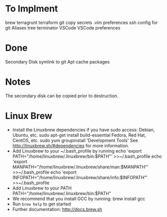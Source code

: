 # To Implment

brew
terragrunt
terraform
git
copy secrets
.vim preferences
ssh config for git
Aliases
  tree
terminator
VSCode
VSCode preferences

# Done
Secondary Disk
symlink to git
Apt cache packages

# Notes
The secondary disk can be copied prior to destruction.

# Linux Brew

- Install the Linuxbrew dependencies if you have sudo access:
  Debian, Ubuntu, etc.
    sudo apt-get install build-essential
  Fedora, Red Hat, CentOS, etc.
    sudo yum groupinstall 'Development Tools'
  See http://linuxbrew.sh/#dependencies for more information.
- Add Linuxbrew to your ~/.bash_profile by running
    echo 'export PATH="/home/linuxbrew/.linuxbrew/bin:$PATH"' >>~/.bash_profile
    echo 'export MANPATH="/home/linuxbrew/.linuxbrew/share/man:$MANPATH"' >>~/.bash_profile
    echo 'export INFOPATH="/home/linuxbrew/.linuxbrew/share/info:$INFOPATH"' >>~/.bash_profile
- Add Linuxbrew to your PATH
    PATH="/home/linuxbrew/.linuxbrew/bin:$PATH"
- We recommend that you install GCC by running:
    brew install gcc
- Run `brew help` to get started
- Further documentation:
    http://docs.brew.sh
